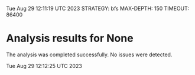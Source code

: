 Tue Aug 29 12:11:19 UTC 2023
STRATEGY: bfs
MAX-DEPTH: 150
TIMEOUT: 86400
# Analysis results for None
The analysis was completed successfully. No issues were detected.

Tue Aug 29 12:12:25 UTC 2023
